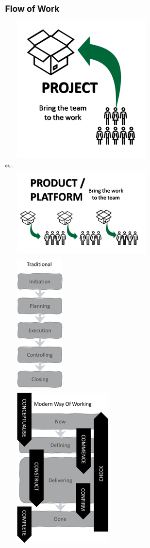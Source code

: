 # Flow of Work

<figure><img src="../../.gitbook/assets/image (1).png" alt=""><figcaption></figcaption></figure>

or...

<figure><img src="../../.gitbook/assets/image (40).png" alt=""><figcaption></figcaption></figure>

<figure><img src="../../.gitbook/assets/image (26).png" alt="" width="149"><figcaption></figcaption></figure>

<figure><img src="../../.gitbook/assets/image (27).png" alt="" width="300"><figcaption></figcaption></figure>
